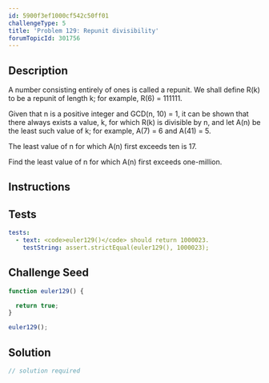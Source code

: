 ```yaml
---
id: 5900f3ef1000cf542c50ff01
challengeType: 5
title: 'Problem 129: Repunit divisibility'
forumTopicId: 301756
---
```


## Description

<section id='description'>

A number consisting entirely of ones is called a repunit. We shall define R(k) to be a repunit of length k; for example, R(6) = 111111.

Given that n is a positive integer and GCD(n, 10) = 1, it can be shown that there always exists a value, k, for which R(k) is divisible by n, and let A(n) be the least such value of k; for example, A(7) = 6 and A(41) = 5.

The least value of n for which A(n) first exceeds ten is 17.

Find the least value of n for which A(n) first exceeds one-million.

</section>

## Instructions

<section id='instructions'>

</section>

## Tests

<section id='tests'>

```yml
tests:
  - text: <code>euler129()</code> should return 1000023.
    testString: assert.strictEqual(euler129(), 1000023);

```

</section>

## Challenge Seed

<section id='challengeSeed'>

<div id='js-seed'>

```js
function euler129() {

  return true;
}

euler129();
```

</div>

</section>

## Solution

<section id='solution'>

```js
// solution required
```

</section>
